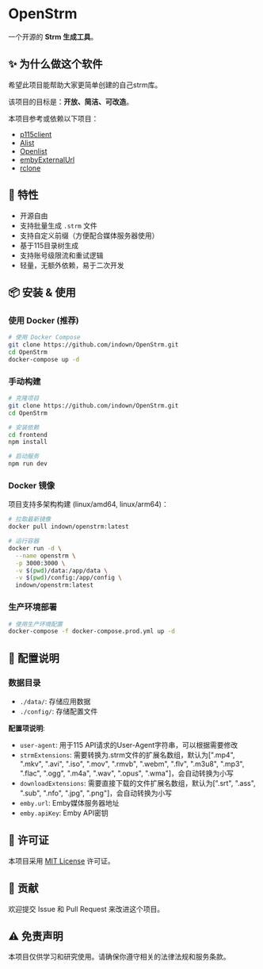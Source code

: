 # OpenStrm

一个开源的 **Strm 生成工具**。

## ✨ 为什么做这个软件

希望此项目能帮助大家更简单创建的自己strm库。  

该项目的目标是：**开放、简洁、可改造**。  

本项目参考或依赖以下项目： 
- [p115client](https://github.com/ChenyangGao/p115client/)
- [Alist](https://github.com/alist-org/alist)  
- [Openlist](https://github.com/OpenListTeam/OpenList)  
- [embyExternalUrl](https://github.com/bpking1/embyExternalUrl)  
- [rclone](https://github.com/rclone/rclone)  

## 🚀 特性

- 开源自由
- 支持批量生成 `.strm` 文件
- 支持自定义前缀（方便配合媒体服务器使用）
- 基于115目录树生成
- 支持账号级限流和重试逻辑
- 轻量，无额外依赖，易于二次开发

## 📦 安装 & 使用

### 使用 Docker (推荐)

```bash
# 使用 Docker Compose
git clone https://github.com/indown/OpenStrm.git
cd OpenStrm
docker-compose up -d
```

### 手动构建

```bash
# 克隆项目
git clone https://github.com/indown/OpenStrm.git
cd OpenStrm

# 安装依赖
cd frontend
npm install

# 启动服务
npm run dev
```

### Docker 镜像

项目支持多架构构建 (linux/amd64, linux/arm64)：

```bash
# 拉取最新镜像
docker pull indown/openstrm:latest

# 运行容器
docker run -d \
  --name openstrm \
  -p 3000:3000 \
  -v $(pwd)/data:/app/data \
  -v $(pwd)/config:/app/config \
  indown/openstrm:latest
```
### 生产环境部署

```bash
# 使用生产环境配置
docker-compose -f docker-compose.prod.yml up -d
```

## 🔧 配置说明

### 数据目录

- `./data/`: 存储应用数据
- `./config/`: 存储配置文件

**配置项说明**:
- `user-agent`: 用于115 API请求的User-Agent字符串，可以根据需要修改
- `strmExtensions`: 需要转换为.strm文件的扩展名数组，默认为[".mp4", ".mkv", ".avi", ".iso", ".mov", ".rmvb", ".webm", ".flv", ".m3u8", ".mp3", ".flac", ".ogg", ".m4a", ".wav", ".opus", ".wma"]，会自动转换为小写
- `downloadExtensions`: 需要直接下载的文件扩展名数组，默认为[".srt", ".ass", ".sub", ".nfo", ".jpg", ".png"]，会自动转换为小写
- `emby.url`: Emby媒体服务器地址
- `emby.apiKey`: Emby API密钥

## 📄 许可证

本项目采用 [MIT License](LICENSE) 许可证。

## 🤝 贡献

欢迎提交 Issue 和 Pull Request 来改进这个项目。

## ⚠️ 免责声明

本项目仅供学习和研究使用。请确保你遵守相关的法律法规和服务条款。
